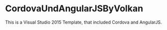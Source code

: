 # CordovaUndAngularJSByVolkan
This is a Visual Studio 2015 Template, that included Cordova and AngularJS.
